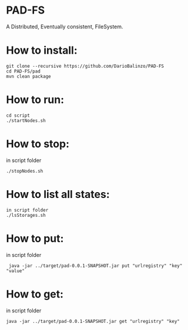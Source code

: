 # PAD-FS

A Distributed, Eventually consistent, FileSystem. 


How to install:
===============

```
git clone --recursive https://github.com/DarioBalinzo/PAD-FS
cd PAD-FS/pad
mvn clean package
```

How to run:
==========
```
cd script
./startNodes.sh
```


How to stop:
=============
in script folder
```
./stopNodes.sh
```


How to list all states:
=======================
```
in script folder
./lsStorages.sh
```



How to put:
==========
in script folder
```
 java -jar ../target/pad-0.0.1-SNAPSHOT.jar put "urlregistry" "key" "value"

```

How to get:
==========
in script folder
```
java -jar ../target/pad-0.0.1-SNAPSHOT.jar get "urlregistry" "key" 

```